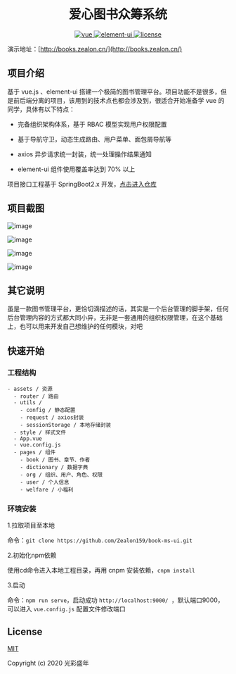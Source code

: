 <h1 align="center"> 爱心图书众筹系统 </h1>

<p align="center">
  <a href="https://github.com/vuejs/vue">
    <img src="https://img.shields.io/badge/vue-2.6.10-blue" alt="vue">
  </a>
  <a href="https://github.com/ElemeFE/element">
    <img src="https://img.shields.io/badge/element--ui-2.13.0-blue" alt="element-ui">
  </a>
  <a href="https://github.com/Zealon159/book-ms-ui/blob/master/LICENSE">
    <img src="https://img.shields.io/badge/License-MIT-yellow" alt="license">
  </a>
</p>

演示地址：[http://books.zealon.cn/](http://books.zealon.cn/)

## 项目介绍

基于 vue.js 、element-ui 搭建一个极简的图书管理平台。项目功能不是很多，但是前后端分离的项目，该用到的技术点也都会涉及到，很适合开始准备学 vue 的同学，具体有以下特点：

- 完备组织架构体系，基于 RBAC 模型实现用户权限配置

- 基于导航守卫，动态生成路由、用户菜单、面包屑导航等

- axios 异步请求统一封装，统一处理操作结果通知
- element-ui 组件使用覆盖率达到 70% 以上

项目接口工程基于 SpringBoot2.x 开发，[点击进入仓库](https://github.com/Zealon159/book-ms-interface)

## 项目截图

![image](https://zealon.cn/upload/github/book-ms-ui/login.jpg)

![image](https://zealon.cn/upload/github/book-ms-ui/home.jpg)

![image](https://zealon.cn/upload/github/book-ms-ui/book-list.jpg)

![image](https://zealon.cn/upload/github/book-ms-ui/book.jpg)

##  其它说明

虽是一款图书管理平台，更恰切滴描述的话，其实是一个后台管理的脚手架，任何后台管理内容的方式都大同小异，无非是一套通用的组织权限管理，在这个基础上，也可以用来开发自己想维护的任何模块，对吧

## 快速开始

### 工程结构

```
- assets / 资源
  - router / 路由
  - utils / 
    - config / 静态配置
    - request / axios封装
    - sessionStorage / 本地存储封装
  - style / 样式文件
  - App.vue
  - vue.config.js
  - pages / 组件
    - book / 图书、章节、作者
    - dictionary / 数据字典
    - org / 组织、用户、角色、权限
    - user / 个人信息
    - welfare / 小福利
```

### 环境安装

1.拉取项目至本地

命令：`git clone https://github.com/Zealon159/book-ms-ui.git`

2.初始化npm依赖

使用cd命令进入本地工程目录，再用 cnpm 安装依赖，`cnpm install`

3.启动

命令：`npm run serve`，启动成功 `http://localhost:9000/ `，默认端口9000，可以进入 `vue.config.js` 配置文件修改端口

## License

[MIT](https://github.com/Zealon159/book-ms-ui/blob/master/LICENSE)

Copyright (c) 2020 光彩盛年
